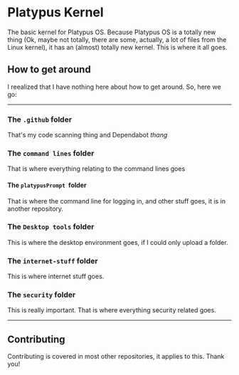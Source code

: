 # Platypus Kernel
The basic kernel for Platypus OS. Because Platypus OS is a totally new thing (Ok, maybe not totally, there are some, actually, a lot of files from the Linux kernel), it has an (almost) totally new kernel. This is where it all goes.
## How to get around
I reealized that I have nothing here about how to get around. So, here we go:
***
### The `.github` folder
That's my code scanning thing and Dependabot *thang*
### The `command lines` folder
That is where everything relating to the command lines goes
#### The `platypusPrompt `folder
That is where the command line for logging in, and other stuff goes, it is in another repository.
### The `Desktop tools` folder
This is where the desktop environment goes, if I could only upload a folder.
### The `internet-stuff` folder
This is where internet stuff goes.
### The `security` folder
This is really important. That is where everything security related goes.
***
## Contributing
Contributing is covered in most other repositories, it applies to this. Thank you!
